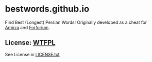 # bestwords.github.io
Find Best (Longest) Persian Words!
Originally developed as a cheat for [Amirza](https://cafebazaar.ir/app/com.BrainLadder.Amirza/?l=fa) and [Forforium](https://cafebazaar.ir/app/com.BrainLadder.Amirza/?l=fa).

## License: [WTFPL](http://www.wtfpl.net/about/)
See License in [LICENSE.txt](https://github.com/bestwords/bestwords.github.io/blob/master/LICENSE.txt)
